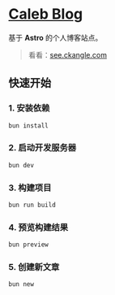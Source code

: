 # [Caleb Blog](https://see.ckangle.com)

基于 **Astro** 的个人博客站点。

> 看看：[see.ckangle.com](https://see.ckangle.com)

## 快速开始

### 1. 安装依赖

```bash
bun install
```

### 2. 启动开发服务器

```bash
bun dev
```

### 3. 构建项目

```bash
bun run build
```

### 4. 预览构建结果

```bash
bun preview
```

### 5. 创建新文章

```bash
bun new
```
